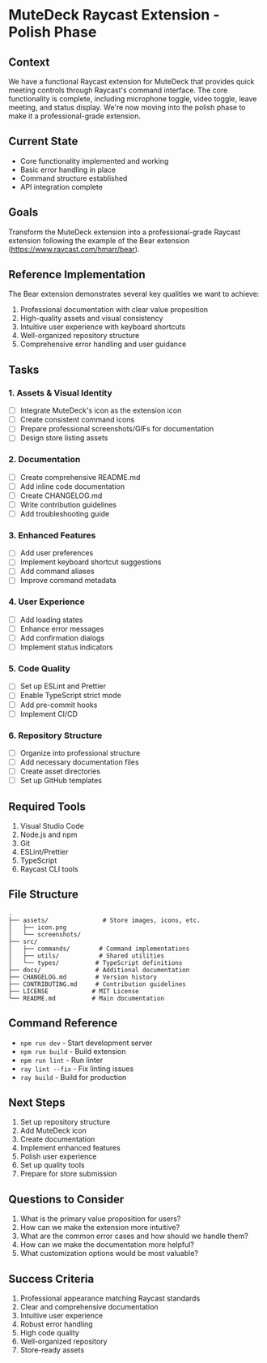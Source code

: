 # MuteDeck Raycast Extension - Polish Phase

## Context

We have a functional Raycast extension for MuteDeck that provides quick meeting controls through Raycast's command interface. The core functionality is complete, including microphone toggle, video toggle, leave meeting, and status display. We're now moving into the polish phase to make it a professional-grade extension.

## Current State

- Core functionality implemented and working
- Basic error handling in place
- Command structure established
- API integration complete

## Goals

Transform the MuteDeck extension into a professional-grade Raycast extension following the example of the Bear extension (https://www.raycast.com/hmarr/bear).

## Reference Implementation

The Bear extension demonstrates several key qualities we want to achieve:

1. Professional documentation with clear value proposition
2. High-quality assets and visual consistency
3. Intuitive user experience with keyboard shortcuts
4. Well-organized repository structure
5. Comprehensive error handling and user guidance

## Tasks

### 1. Assets & Visual Identity

- [ ] Integrate MuteDeck's icon as the extension icon
- [ ] Create consistent command icons
- [ ] Prepare professional screenshots/GIFs for documentation
- [ ] Design store listing assets

### 2. Documentation

- [ ] Create comprehensive README.md
- [ ] Add inline code documentation
- [ ] Create CHANGELOG.md
- [ ] Write contribution guidelines
- [ ] Add troubleshooting guide

### 3. Enhanced Features

- [ ] Add user preferences
- [ ] Implement keyboard shortcut suggestions
- [ ] Add command aliases
- [ ] Improve command metadata

### 4. User Experience

- [ ] Add loading states
- [ ] Enhance error messages
- [ ] Add confirmation dialogs
- [ ] Implement status indicators

### 5. Code Quality

- [ ] Set up ESLint and Prettier
- [ ] Enable TypeScript strict mode
- [ ] Add pre-commit hooks
- [ ] Implement CI/CD

### 6. Repository Structure

- [ ] Organize into professional structure
- [ ] Add necessary documentation files
- [ ] Create asset directories
- [ ] Set up GitHub templates

## Required Tools

1. Visual Studio Code
2. Node.js and npm
3. Git
4. ESLint/Prettier
5. TypeScript
6. Raycast CLI tools

## File Structure

```
.
├── assets/               # Store images, icons, etc.
│   ├── icon.png
│   └── screenshots/
├── src/
│   ├── commands/        # Command implementations
│   ├── utils/           # Shared utilities
│   └── types/          # TypeScript definitions
├── docs/               # Additional documentation
├── CHANGELOG.md        # Version history
├── CONTRIBUTING.md     # Contribution guidelines
├── LICENSE            # MIT License
└── README.md          # Main documentation
```

## Command Reference

- `npm run dev` - Start development server
- `npm run build` - Build extension
- `npm run lint` - Run linter
- `ray lint --fix` - Fix linting issues
- `ray build` - Build for production

## Next Steps

1. Set up repository structure
2. Add MuteDeck icon
3. Create documentation
4. Implement enhanced features
5. Polish user experience
6. Set up quality tools
7. Prepare for store submission

## Questions to Consider

1. What is the primary value proposition for users?
2. How can we make the extension more intuitive?
3. What are the common error cases and how should we handle them?
4. How can we make the documentation more helpful?
5. What customization options would be most valuable?

## Success Criteria

1. Professional appearance matching Raycast standards
2. Clear and comprehensive documentation
3. Intuitive user experience
4. Robust error handling
5. High code quality
6. Well-organized repository
7. Store-ready assets
